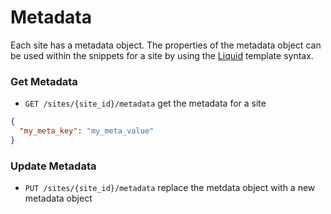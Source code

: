 Metadata
========

Each site has a metadata object. The properties of the metadata object can be used within the snippets for a site by using the [Liquid](https://github.com/Shopify/liquid) template syntax.

### <a name="get-metadata"></a>Get Metadata

* `GET /sites/{site_id}/metadata` get the metadata for a site

```json
{
  "my_meta_key": "my_meta_value"
}
```
### <a name="update-metadata" ></a>Update Metadata

* `PUT /sites/{site_id}/metadata` replace the metdata object with a new metadata object
